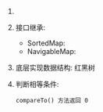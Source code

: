 1. 

2. 接口继承:

   - SortedMap:
   - NavigableMap:

3. 底层实现数据结构: 红黑树

4. 判断相等条件:

   ```
   compareTo() 方法返回 0
   ```

   

